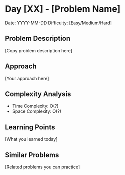 # Day [XX] - [Problem Name]
Date: YYYY-MM-DD
Difficulty: [Easy/Medium/Hard]

## Problem Description
[Copy problem description here]

## Approach
[Your approach here]

## Complexity Analysis
- Time Complexity: O(?)
- Space Complexity: O(?)

## Learning Points
[What you learned today]

## Similar Problems
[Related problems you can practice]